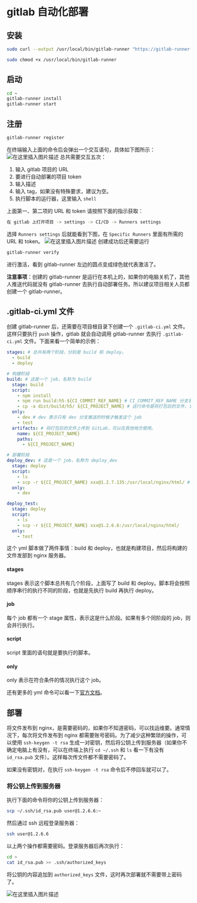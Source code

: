 # gitlab 自动化部署
## 安装
```bash
sudo curl --output /usr/local/bin/gitlab-runner "https://gitlab-runner-downloads.s3.amazonaws.com/latest/binaries/gitlab-runner-darwin-amd64"

sudo chmod +x /usr/local/bin/gitlab-runner
```
## 启动
```bash
cd ~
gitlab-runner install
gitlab-runner start
```
## 注册
```bash
gitlab-runner register
```
在终端输入上面的命令后会弹出一个交互语句，具体如下图所示：
![在这里插入图片描述](https://img-blog.csdnimg.cn/20210421115653783.png)
总共需要交互五次：
1. 输入 gitlab 项目的 URL
2. 要进行自动部署的项目 token
3. 输入描述
4. 输入 tag，如果没有特殊要求，建议为空。
5. 执行脚本的运行器，这里输入 `shell`

上面第一、第二项的 URL 和 token 请按照下面的指示获取：
```bash
在 gitlab 上打开项目 -> settings -> CI/CD -> Runners settings
```
选择 `Runners settings` 后就能看到下图，在 `Specific Runners` 里面有所需的 URL 和 token。
![在这里插入图片描述](https://img-blog.csdnimg.cn/20210421191422842.png?x-oss-process=image/watermark,type_ZmFuZ3poZW5naGVpdGk,shadow_10,text_aHR0cHM6Ly9ibG9nLmNzZG4ubmV0L3E0MTEwMjAzODI=,size_16,color_FFFFFF,t_70)
创建成功后还需要运行
```bash
gitlab-runner verify
```
进行激活，看到 gitlab-runner 左边的圆点变成绿色就代表激活了。

**注意事项**：创建的 gitlab-runner 是运行在本机上的，如果你的电脑关机了，其他人推送代码就没有 gitlab-runner 去执行自动部署任务。所以建议项目相关人员都创建一个 gitlab-runner。

## .gitlab-ci.yml 文件
创建 gitlab-runner 后，还需要在项目根目录下创建一个 `.gitlab-ci.yml` 文件。这样只要执行 `push` 操作，gitlab 就会自动调用 gitlab-runner 去执行 `.gitlab-ci.yml` 文件。下面来看一个简单的示例：
```yml
stages: # 总共有两个阶段，分别是 build 和 deploy。
  - build
  - deploy

# 构建阶段 
build: # 这是一个 job，名称为 build
  stage: build
  script:
    - npm install
    - npm run build:h5-${CI_COMMIT_REF_NAME} # CI_COMMIT_REF_NAME 分支名称
    - cp -a dist/build/h5/ ${CI_PROJECT_NAME} # 这行命令是将打包后的文件，复制到项目根目录下，并用项目名称重新全名。CI_PROJECT_NAME是一个变量，即项目名称
  only: 
    - dev # dev 表示只有 dev 分支推送的时候才触发这个 job
    - test
  artifacts: # 将打包后的文件上传到 GitLab，可以在其他地方使用。
    name: ${CI_PROJECT_NAME}
    paths:
      - ${CI_PROJECT_NAME}

# 部署阶段
deploy_dev: # 这是一个 job，名称为 deploy_dev
  stage: deploy
  script:
    - ls
    - scp -r ${CI_PROJECT_NAME} xxx@1.2.7.135:/usr/local/nginx/html/ # 将上一阶段上传的文件传到 nginx 服务器。这里需要写 nginx 服务器的用户名和地址，为了安全需要，这里是乱填的
  only: 
    - dev

deploy_test:
  stage: deploy
  script:
    - ls
    - scp -r ${CI_PROJECT_NAME} xxx@1.2.6.6:/usr/local/nginx/html/
  only: 
    - test
```
这个 yml 脚本做了两件事情：build 和 deploy，也就是构建项目，然后将构建的文件发部到 nginx 服务器。
#### stages
stages 表示这个脚本总共有几个阶段，上面写了 build 和 deploy。脚本将会按照顺序串行的执行不同的阶段，也就是先执行 build 再执行 deploy。

#### job
每个 job 都有一个 stage 属性，表示这是什么阶段。如果有多个同阶段的 job，则会并行执行。

#### script
script 里面的语句就是要执行的脚本。
#### only
only 表示在符合条件的情况执行这个 job。

还有更多的 yml 命令可以看一下[官方文档](https://docs.gitlab.com/ee/ci/yaml/gitlab_ci_yaml.html)。

## 部署
将文件发布到 nginx，是需要密码的，如果你不知道密码，可以找运维要。通常情况下，每次将文件发布到 nginx 都需要账号密码。为了减少这种繁琐的操作，可以使用 `ssh-keygen -t rsa` 生成一对密钥，然后将公钥上传到服务器（如果你不确定电脑上有没有，可以在终端上执行 `cd ~/.ssh` 和 `ls` 看一下有没有 `id_rsa.pub` 文件）。这样每次传文件都不需要密码了。 

如果没有密钥对，在执行 `ssh-keygen -t rsa` 命令后不停回车就可以了。

### 将公钥上传到服务器
执行下面的命令将你的公钥上传到服务器：
```bash
scp ~/.ssh/id_rsa.pub user@1.2.6.6:~
```
然后通过 ssh 远程登录服务器：
```bash
ssh user@1.2.6.6
```
以上两个操作都需要密码。登录服务器后再次执行：
```bash
cd ~
cat id_rsa.pub >> .ssh/authorized_keys
```
将公钥的内容追加到 `authorized_keys` 文件，这时再次部署就不需要带上密码了。

![在这里插入图片描述](https://img-blog.csdnimg.cn/20210421201619206.png)
